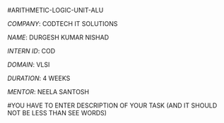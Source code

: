 #ARITHMETIC-LOGIC-UNIT-ALU

*COMPANY*: CODTECH IT SOLUTIONS

*NAME*: DURGESH KUMAR NISHAD

*INTERN ID*: COD

*DOMAIN*: VLSI

*DURATION*: 4 WEEKS

*MENTOR*: NEELA SANTOSH

#YOU HAVE TO ENTER DESCRIPTION OF YOUR TASK (AND IT SHOULD NOT BE LESS THAN SEE WORDS)
